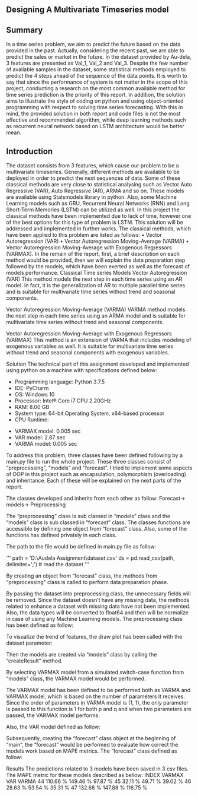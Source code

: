  



## Designing A Multivariate Timeseries model


## Summary
In a time series problem, we aim to predict the future based on the data provided in the past. Actually, considering the recent past, we are able to predict the sales or market in the future. In the dataset provided by Au-dela, 3 features are presented as Val_1, Val_2 and Val_3. Despite the few number of available samples in the dataset, some statistical methods employed to predict the 4 steps ahead of the sequence of the data points. It is worth to say that since the performance of system is not matter in the scope of this project, conducting a research on the most common available method for time series prediction is the priority of this report. In addition, the solution aims to illustrate the style of coding on python and using object-oriented programming with respect to solving time series forecasting. With this in mind, the provided solution in both report and code files is not the most effective and recommended algorithm, while deep learning methods such as recurrent neural network based on LSTM architecture would be better mean.


## Introduction
The dataset consists from 3 features, which cause our problem to be a multivariate timeseries. Generally, different methods are available to be deployed in order to predict the next sequences of data. Some of these classical methods are very close to statistical analysing such as Vector Auto Regressive (VAR), Auto Regressive (AR), ARMA and so on. These models are available using Statsmodels library in python. Also, some Machine Learning models such as GRU, Recurrent Neural Networks (RNN) and Long Short-Term Memories (LSTM) can be utilized as well. 
In this project the classical methods have been implemented due to lack of time, however one of the best options for this type of problem is LSTM. This solution will be addressed and implemented in further works.
The classical methods, which have been applied to this problem are listed as follows:
•	Vector Autoregression (VAR)
•	Vector Autoregression Moving-Average (VARMA)
•	Vector Autoregression Moving-Average with Exogenous Regressors (VARMAX). 
In the remain of the report, first, a brief description on each method would be provided, then we will explain the data preparation step followed by the models, which have been exerted as well as the forecast of models performance. 
Classical Time series Models
Vector Autoregression (VAR)
This method models the next step in each time series using an AR model. In fact, it is the generalization of AR to multiple parallel time series and is suitable for multivariate time series without trend and seasonal components.
 
Vector Autoregression Moving-Average (VARMA)
VARMA method models the next step in each time series using an ARMA model and is suitable for multivariate time series without trend and seasonal components.
 
Vector Autoregression Moving-Average with Exogenous Regressors (VARMAX)
This method is an extension of VARMA that includes modeling of exogenous variables as well. It is suitable for multivariate time series without trend and seasonal components with exogenous variables. 

Solution
The technical part of this assignment developed and implemented using python on a machine with specifications defined below:
- Programming language: Python 3.7.5
- IDE: PyCharm
- OS: Windows 10
- Processor: Intel® Core i7 CPU 2.20GHz 
- RAM: 8.00 GB
- System type: 64-bit Operating System, x64-based processor
- CPU Runtime:
* VARMAX model: 0.005 sec
* VAR model: 2.87 sec
* VARMA model: 0.005 sec

To address this problem, three classes have been defined following by a main.py file to run the whole project. These three classes consist of “preprocessing”, “models” and “forecast”. I tried to implement some aspects of OOP in this project such as encapsulation, polymorphism (overloading) and inheritance. Each of these will be explained on the next parts of the report.

The classes developed and inherits from each other as follow:
Forecast-> models-> Preprocessing

The “preprocessing” class is sub classed in “models” class and the “models” class is sub classed in “forecast” class. The classes functions are accessible by defining one object from “forecast” class. Also, some of the functions has defined privately in each class.

The path to the file would be defined in main.py file as follow:

'''
path = 'D:\\Audela Assignment\\dataset.csv'
ds = pd.read_csv(path, delimiter=';')  # read the dataset
'''
 
By creating an object from “forecast” class, the methods from “preprocessing” class is called to perform data preparation phase.
 
By passing the dataset into preprocessing class, the unnecessary fields will be removed. Since the dataset doesn’t have any missing data, the methods related to enhance a dataset with missing data have not been implemented. Also, the data types will be converted to float64 and then will be normalize in case of using any Machine Learning models.
The preprocessing class has been defined as follow:
 
To visualize the trend of features, the draw plot has been called with the dataset parameter:
 
Then the models are created via “models” class by calling the “createResult” method.
 
By selecting VARMAX model from a simulated switch-case function from “models” class, the VARMAX model would be performed. 
 
The VARMAX model has been defined to be performed both as VARMA and VARMAX model, which is based on the number of parameters it receives. Since the order of parameters in VARMA model is (1, 1), the only parameter is passed to this function is 1 for both p and q and when two parameters are passed, the VARMAX model performs.
 
Also, the VAR model defined as follow:
 
Subsequently, creating the “forecast” class object at the beginning of “main”, the “forecast” would be performed to evaluate how correct the models work based on MAPE metrics. 
The “forecast” class defined as follow:
 
Results
The predictions related to 3 models have been saved in 3 csv files. The MAPE metric for these models described as bellow:
INDEX	VARMAX	VAR	VARMA
44	110.66 %	149.46 %	97.87 %
45	32.11 %	49.71 %	39.02 %
46	28.63 %	53.54 %	35.31 %
47	132.68 %	147.88 %	116.75 %



